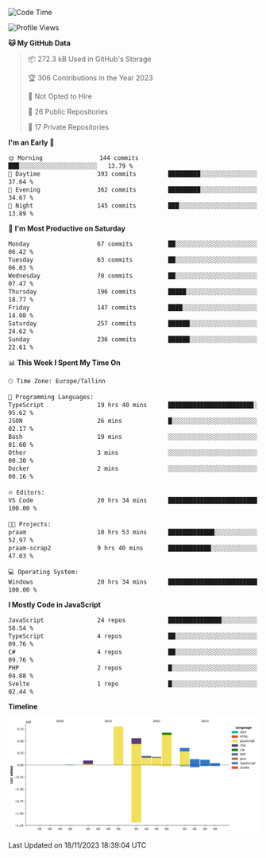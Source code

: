 <!--START_SECTION:waka-->
![Code Time](http://img.shields.io/badge/Code%20Time-475%20hrs%2049%20mins-blue)

![Profile Views](http://img.shields.io/badge/Profile%20Views-0-blue)

**🐱 My GitHub Data** 

> 📦 272.3 kB Used in GitHub's Storage 
 > 
> 🏆 306 Contributions in the Year 2023
 > 
> 🚫 Not Opted to Hire
 > 
> 📜 26 Public Repositories 
 > 
> 🔑 17 Private Repositories 
 > 
**I'm an Early 🐤** 

```text
🌞 Morning                144 commits         ███░░░░░░░░░░░░░░░░░░░░░░   13.79 % 
🌆 Daytime                393 commits         █████████░░░░░░░░░░░░░░░░   37.64 % 
🌃 Evening                362 commits         █████████░░░░░░░░░░░░░░░░   34.67 % 
🌙 Night                  145 commits         ███░░░░░░░░░░░░░░░░░░░░░░   13.89 % 
```
📅 **I'm Most Productive on Saturday** 

```text
Monday                   67 commits          ██░░░░░░░░░░░░░░░░░░░░░░░   06.42 % 
Tuesday                  63 commits          ██░░░░░░░░░░░░░░░░░░░░░░░   06.03 % 
Wednesday                78 commits          ██░░░░░░░░░░░░░░░░░░░░░░░   07.47 % 
Thursday                 196 commits         █████░░░░░░░░░░░░░░░░░░░░   18.77 % 
Friday                   147 commits         ████░░░░░░░░░░░░░░░░░░░░░   14.08 % 
Saturday                 257 commits         ██████░░░░░░░░░░░░░░░░░░░   24.62 % 
Sunday                   236 commits         ██████░░░░░░░░░░░░░░░░░░░   22.61 % 
```


📊 **This Week I Spent My Time On** 

```text
🕑︎ Time Zone: Europe/Tallinn

💬 Programming Languages: 
TypeScript               19 hrs 40 mins      ████████████████████████░   95.62 % 
JSON                     26 mins             █░░░░░░░░░░░░░░░░░░░░░░░░   02.17 % 
Bash                     19 mins             ░░░░░░░░░░░░░░░░░░░░░░░░░   01.60 % 
Other                    3 mins              ░░░░░░░░░░░░░░░░░░░░░░░░░   00.30 % 
Docker                   2 mins              ░░░░░░░░░░░░░░░░░░░░░░░░░   00.16 % 

🔥 Editors: 
VS Code                  20 hrs 34 mins      █████████████████████████   100.00 % 

🐱‍💻 Projects: 
praam                    10 hrs 53 mins      █████████████░░░░░░░░░░░░   52.97 % 
praam-scrap2             9 hrs 40 mins       ████████████░░░░░░░░░░░░░   47.03 % 

💻 Operating System: 
Windows                  20 hrs 34 mins      █████████████████████████   100.00 % 
```

**I Mostly Code in JavaScript** 

```text
JavaScript               24 repos            ███████████████░░░░░░░░░░   58.54 % 
TypeScript               4 repos             ██░░░░░░░░░░░░░░░░░░░░░░░   09.76 % 
C#                       4 repos             ██░░░░░░░░░░░░░░░░░░░░░░░   09.76 % 
PHP                      2 repos             █░░░░░░░░░░░░░░░░░░░░░░░░   04.88 % 
Svelte                   1 repo              █░░░░░░░░░░░░░░░░░░░░░░░░   02.44 % 
```



**Timeline**

![Lines of Code chart](https://raw.githubusercontent.com/Piilu/Piilu/main/assets/bar_graph.png)


 Last Updated on 18/11/2023 18:39:04 UTC
<!--END_SECTION:waka-->